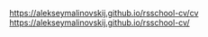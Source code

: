 https://alekseymalinovskij.github.io/rsschool-cv/cv
https://alekseymalinovskij.github.io/rsschool-cv/
